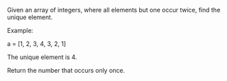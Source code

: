 Given an array of integers, where all elements but one occur twice, find the unique element.

Example:

a = [1, 2, 3, 4, 3, 2, 1]

The unique element is 4.

Return the number that occurs only once.
